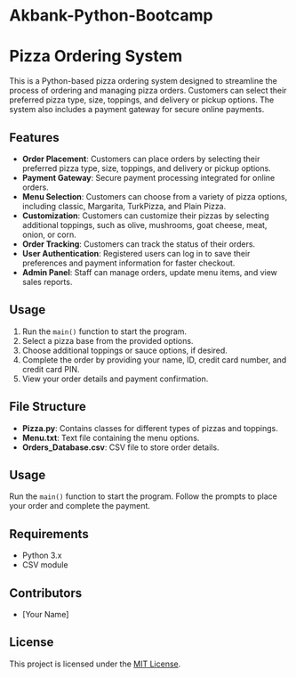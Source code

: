 # Akbank-Python-Bootcamp
# Pizza Ordering System

This is a Python-based pizza ordering system designed to streamline the process of ordering and managing pizza orders. Customers can select their preferred pizza type, size, toppings, and delivery or pickup options. The system also includes a payment gateway for secure online payments.

## Features

- **Order Placement**: Customers can place orders by selecting their preferred pizza type, size, toppings, and delivery or pickup options.
- **Payment Gateway**: Secure payment processing integrated for online orders.
- **Menu Selection**: Customers can choose from a variety of pizza options, including classic, Margarita, TurkPizza, and Plain Pizza.
- **Customization**: Customers can customize their pizzas by selecting additional toppings, such as olive, mushrooms, goat cheese, meat, onion, or corn.
- **Order Tracking**: Customers can track the status of their orders.
- **User Authentication**: Registered users can log in to save their preferences and payment information for faster checkout.
- **Admin Panel**: Staff can manage orders, update menu items, and view sales reports.

## Usage

1. Run the `main()` function to start the program.
2. Select a pizza base from the provided options.
3. Choose additional toppings or sauce options, if desired.
4. Complete the order by providing your name, ID, credit card number, and credit card PIN.
5. View your order details and payment confirmation.

## File Structure

- **Pizza.py**: Contains classes for different types of pizzas and toppings.
- **Menu.txt**: Text file containing the menu options.
- **Orders_Database.csv**: CSV file to store order details.

## Usage

Run the `main()` function to start the program. Follow the prompts to place your order and complete the payment.

## Requirements

- Python 3.x
- CSV module

## Contributors

- [Your Name]

## License

This project is licensed under the [MIT License](LICENSE).
